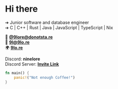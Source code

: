# Hi there

➔ Junior software and database engineer  
➔ C | C++ | Rust | Java | JavaScript | TypeScript | Nix

🐘 **[@9lore@donotsta.re](https://donotsta.re/9lore)**  
📧 **[9l@9lo.re](mailto:9l@9lo.re)**  
🌍 **[9lo.re](https://9lo.re)**

Discord: **ninelore**  
Discord Server: **[Invite Link](https://discord.gg/VSeCEVCTk6)**

```rs
fn main() {
    panic!("Not enough Coffee!")
}
```
